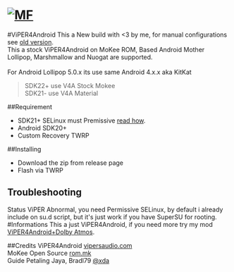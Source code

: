 # [![MF](http://miyaku.github.io/v4a/icon.png)](http://forum.mifans.web.id)
#ViPER4Android
This a New build with <3 by me, for manual configurations see <a href="https://github.com/Miyaku/mkv4a-old">old version</a>. <br />
This a stock ViPER4Android on MoKee ROM, Based Android Mother Lollipop, Marshmallow and Nuogat are supported.<br /><br />
For Android Lollipop 5.0.x its use same Android 4.x.x aka KitKat<br />

<blockquote>SDK22+ use V4A Stock Mokee <br />
SDK21- use V4A Material<br /></blockquote>

##Requirement
* SDK21+ SELinux must Premissive <a href="https://github.com/Miyaku/selinux-permissive">read how</a>.<br />
* Android SDK20+<br />
* Custom Recovery TWRP<br />

##Installing
* Download the zip from release page<br />
* Flash via TWRP

## Troubleshooting
Status ViPER Abnormal, you need Permissive SELinux, by default i already include on su.d script, but it's just work if you have SuperSU for rooting.
#Informations
This a just ViPER4Android, if you need more try my mod <a href="https://github.com/Miyaku/mkv4asui">ViPER4Android+Dolby Atmos</a>.

##Credits
ViPER4Android <a href="http://www.vipersaudio.com/blog">vipersaudio.com</a><br />
MoKee Open Source <a href="http://mokeedev.com/">rom.mk</a><br />
Guide Petaling Jaya, Bradl79 <a href="http://forum.xda-developers.com/showthread.php?t=2191223">@xda</a><br />






